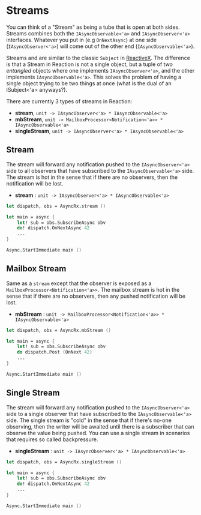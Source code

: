 # Streams

You can think of a "Stream" as being a tube that is open at both sides. Streams combines both the `IAsyncObservable<'a>` and `IAsyncObserver<'a>` interfaces. Whatever you put in (e.g `OnNextAsync`) at one side (`IAsyncObserver<'a>`) will come out of the other end (`IAsyncObservable<'a>`).

Streams and are similar to the classic `Subject` in [ReactiveX](http://reactivex.io/). The difference is that a Stream in Reaction is not a single object, but a tuple of two *entangled* objects where one implements `IAsyncObserver<'a>`, and the other implements `IAsyncObservable<'a>`. This solves the problem of having a single object trying to be two things at once (what is the dual of an ISubject<'a> anyways?).

There are currently 3 types of streams in Reaction:

- **stream**, `unit -> IAsyncObserver<'a> * IAsyncObservable<'a>`
- **mbStream**, `unit -> MailboxProcessor<Notification<'a>> * IAsyncObservable<'a>`
- **singleStream**, `unit -> IAsyncObserver<'a> * IAsyncObservable<'a>`

## Stream

The stream will forward any notification pushed to the `IAsyncObserver<'a>` side to all observers that have subscribed to the `IAsyncObservable<'a>` side. The stream is hot in the sense that if there are no observers, then the notification will be lost.

- **stream** : `unit -> IAsyncObserver<'a> * IAsyncObservable<'a>`

```fs
let dispatch, obs = AsyncRx.stream ()

let main = async {
    let! sub = obs.SubscribeAsync obv
    do! dispatch.OnNextAsync 42
    ...
}

Async.StartImmediate main ()
```

## Mailbox Stream

Same as a `stream` except that the observer is exposed as a `MailboxProcessor<Notification<'a>>`. The mailbox stream is hot in the sense that if there are no observers, then any pushed notification will be lost.

- **mbStream** : `unit -> MailboxProcessor<Notification<'a>> * IAsyncObservable<'a>`

```fs
let dispatch, obs = AsyncRx.mbStream ()

let main = async {
    let! sub = obs.SubscribeAsync obv
    do dispatch.Post (OnNext 42)
    ...
}

Async.StartImmediate main ()
```

## Single Stream

The stream will forward any notification pushed to the `IAsyncObserver<'a>` side to a single observer that have subscribed to the `IAsyncObservable<'a>` side. The single stream is "cold" in the sense that if there's no-one observing, then the writer will be awaited until there is a subscriber that can observe the value being pushed. You can use a single stream in scenarios that requires so called backpressure.

- **singleStream** : `unit -> IAsyncObserver<'a> * IAsyncObservable<'a>`

```fs
let dispatch, obs = AsyncRx.singleStream ()

let main = async {
    let! sub = obs.SubscribeAsync obv
    do! dispatch.OnNextAsync 42
    ...
}

Async.StartImmediate main ()
```